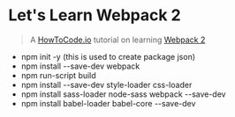 # Let's Learn Webpack 2

> A [HowToCode.io](https://www.howtocode.io) tutorial on learning [Webpack 2](https://webpack.js.org)

- npm init -y (this is used to create package json)
- npm install --save-dev webpack
- npm run-script build
- npm install --save-dev style-loader css-loader
- npm install sass-loader node-sass webpack --save-dev
- npm install babel-loader babel-core --save-dev